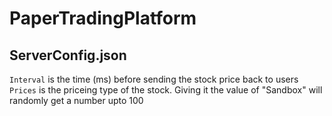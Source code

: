 # PaperTradingPlatform

## ServerConfig.json
```Interval``` is the time (ms) before sending the stock price back to users
```Prices``` is the priceing type of the stock. Giving it the value of "Sandbox" will randomly get a number upto 100
